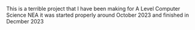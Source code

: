 This is a terrible project that I have been making for A Level Computer Science NEA it was started properly around October 2023 and finished in Decmber 2023
